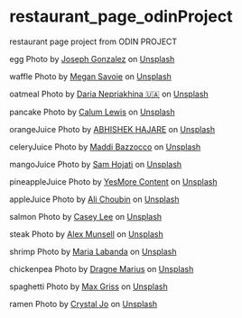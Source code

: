 # restaurant_page_odinProject

restaurant page project from ODIN PROJECT

egg Photo by <a href="https://unsplash.com/@miracletwentyone?utm_content=creditCopyText&utm_medium=referral&utm_source=unsplash">Joseph Gonzalez</a> on <a href="https://unsplash.com/photos/sunny-side-up-egg-with-bread-beside-fork-QaGDmf5tMiE?utm_content=creditCopyText&utm_medium=referral&utm_source=unsplash">Unsplash</a>

waffle Photo by <a href="https://unsplash.com/@megsavyy?utm_content=creditCopyText&utm_medium=referral&utm_source=unsplash">Megan Savoie</a> on <a href="https://unsplash.com/photos/photo-of-waffles-beside-bowls-of-strawberries-banana-and-black-berries-MpJ9SFp2lM8?utm_content=creditCopyText&utm_medium=referral&utm_source=unsplash">Unsplash</a>

oatmeal Photo by <a href="https://unsplash.com/@epicantus?utm_content=creditCopyText&utm_medium=referral&utm_source=unsplash">Daria Nepriakhina 🇺🇦</a> on <a href="https://unsplash.com/photos/oatmeal-with-milk--0gya0UbwPs?utm_content=creditCopyText&utm_medium=referral&utm_source=unsplash">Unsplash</a>

pancake Photo by <a href="https://unsplash.com/@calumlewis?utm_content=creditCopyText&utm_medium=referral&utm_source=unsplash">Calum Lewis</a> on <a href="https://unsplash.com/photos/blue-and-white-ceramic-plate-with-pancakes-8Nc_oQsc2qQ?utm_content=creditCopyText&utm_medium=referral&utm_source=unsplash">Unsplash</a>

orangeJuice Photo by <a href="https://unsplash.com/@abhishek_hajare?utm_content=creditCopyText&utm_medium=referral&utm_source=unsplash">ABHISHEK HAJARE</a> on <a href="https://unsplash.com/photos/orange-juice-in-clear-drinking-glass-kkrXVKK-jhg?utm_content=creditCopyText&utm_medium=referral&utm_source=unsplash">Unsplash</a>

celeryJuice Photo by <a href="https://unsplash.com/@maddibazzocco?utm_content=creditCopyText&utm_medium=referral&utm_source=unsplash">Maddi Bazzocco</a> on <a href="https://unsplash.com/photos/clear-glass-pitcher-beside-clear-rocks-glass-gaqfzS7YLrc?utm_content=creditCopyText&utm_medium=referral&utm_source=unsplash">Unsplash</a>

mangoJuice Photo by <a href="https://unsplash.com/@samhojati?utm_content=creditCopyText&utm_medium=referral&utm_source=unsplash">Sam Hojati</a> on <a href="https://unsplash.com/photos/mango-and-lemon-juice-lw8GflbJwLc?utm_content=creditCopyText&utm_medium=referral&utm_source=unsplash">Unsplash</a>

pineappleJuice Photo by <a href="https://unsplash.com/@yesmorecontent?utm_content=creditCopyText&utm_medium=referral&utm_source=unsplash">YesMore Content</a> on <a href="https://unsplash.com/photos/clear-drinking-glass-with-yellow-liquid-yB0Bm2QqChQ?utm_content=creditCopyText&utm_medium=referral&utm_source=unsplash">Unsplash</a>

appleJuice Photo by <a href="https://unsplash.com/@alichoubin?utm_content=creditCopyText&utm_medium=referral&utm_source=unsplash">Ali Choubin</a> on <a href="https://unsplash.com/photos/person-holding-green-fruit-shake-9hNdI1kt8Ks?utm_content=creditCopyText&utm_medium=referral&utm_source=unsplash">Unsplash</a>

salmon Photo by <a href="https://unsplash.com/@simplethemes?utm_content=creditCopyText&utm_medium=referral&utm_source=unsplash">Casey Lee</a> on <a href="https://unsplash.com/photos/cooked-food-awj7sRviVXo?utm_content=creditCopyText&utm_medium=referral&utm_source=unsplash">Unsplash</a>

steak Photo by <a href="https://unsplash.com/@alexmunsell?utm_content=creditCopyText&utm_medium=referral&utm_source=unsplash">Alex Munsell</a> on <a href="https://unsplash.com/photos/close-up-photo-of-cooked-food-on-square-white-plate-auIbTAcSH6E?utm_content=creditCopyText&utm_medium=referral&utm_source=unsplash">Unsplash</a>

shrimp Photo by <a href="https://unsplash.com/@shemanska?utm_content=creditCopyText&utm_medium=referral&utm_source=unsplash">Maria Labanda</a> on <a href="https://unsplash.com/photos/cooked-shrimp-platter-hEKN_m0qGMA?utm_content=creditCopyText&utm_medium=referral&utm_source=unsplash">Unsplash</a>

chickenpea Photo by <a href="https://unsplash.com/@marius_dragne?utm_content=creditCopyText&utm_medium=referral&utm_source=unsplash">Dragne Marius</a> on <a href="https://unsplash.com/photos/steamed-rice-and-meat-dish-EdzsUFqHbaY?utm_content=creditCopyText&utm_medium=referral&utm_source=unsplash">Unsplash</a>

spaghetti Photo by <a href="https://unsplash.com/@grissphoto?utm_content=creditCopyText&utm_medium=referral&utm_source=unsplash">Max Griss</a> on <a href="https://unsplash.com/photos/pasta-dish-on-brown-ceramic-bowl-otLqpb9LK70?utm_content=creditCopyText&utm_medium=referral&utm_source=unsplash">Unsplash</a>

ramen Photo by <a href="https://unsplash.com/@crystalsjo?utm_content=creditCopyText&utm_medium=referral&utm_source=unsplash">Crystal Jo</a> on <a href="https://unsplash.com/photos/ramen-dish-on-brown-ceramic-bowl-TWTxHN2QIGc?utm_content=creditCopyText&utm_medium=referral&utm_source=unsplash">Unsplash</a>
